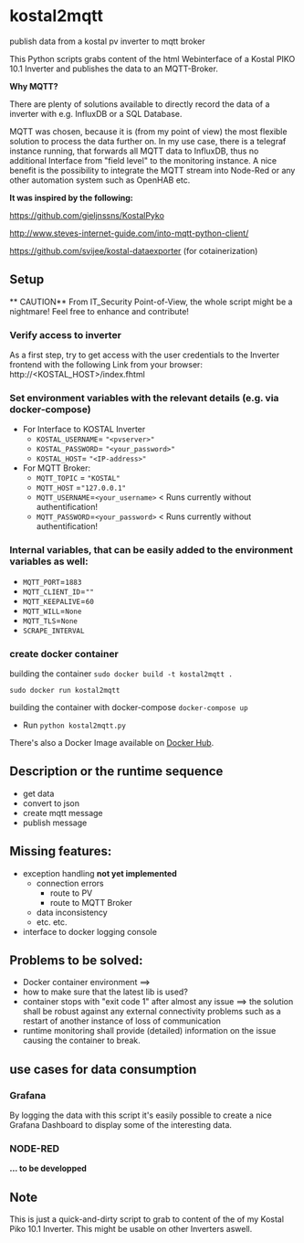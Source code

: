 # kostal2mqtt
publish data from a kostal pv inverter to mqtt broker

This Python scripts grabs content of the html Webinterface of a Kostal PIKO 10.1 Inverter and publishes the data to an MQTT-Broker.

**Why MQTT?**

There are plenty of solutions available to directly record the data of a inverter with e.g. InfluxDB or a SQL Database.

MQTT was chosen, because it is (from my point of view) the most flexible solution to process the data further on.
In my use case, there is a telegraf instance running, that forwards all MQTT data to InfluxDB, thus no additional Interface from "field level" to the monitoring instance. A nice benefit is the possibility to integrate the MQTT stream into Node-Red or any other automation system such as OpenHAB etc.

**It was inspired by the following:**

https://github.com/gieljnssns/KostalPyko

http://www.steves-internet-guide.com/into-mqtt-python-client/

https://github.com/svijee/kostal-dataexporter (for cotainerization)



## Setup

** CAUTION**
From IT_Security Point-of-View, the whole script might be a nightmare!
Feel free to enhance and contribute!

### Verify access to inverter
As a first step, try to get access with the user credentials to the Inverter frontend with the following Link from your browser:
http://<KOSTAL_HOST>/index.fhtml

### Set environment variables with the relevant details (e.g. via docker-compose)
* For Interface to KOSTAL Inverter
  * `KOSTAL_USERNAME`= `"<pvserver>"`
  * `KOSTAL_PASSWORD`= `"<your_password>"`
  * `KOSTAL_HOST`= `"<IP-address>"`
* For MQTT Broker:
  * `MQTT_TOPIC` = `"KOSTAL"`
  * `MQTT_HOST` =`"127.0.0.1"`
  * `MQTT_USERNAME`=`<your_username>`  < Runs currently without authentification!
  * `MQTT_PASSWORD`=`<your_password>`  < Runs currently without authentification!

### Internal variables, that can be easily added to the environment variables as well:  
  * `MQTT_PORT`=`1883`
  * `MQTT_CLIENT_ID`=`""`
  * `MQTT_KEEPALIVE`=`60`
  * `MQTT_WILL`=`None`
  * `MQTT_TLS`=`None`
  * `SCRAPE_INTERVAL`

### create docker container
building the container
`sudo docker build -t kostal2mqtt .`

`sudo docker run kostal2mqtt`

building the container with docker-compose
`docker-compose up`

 * Run `python kostal2mqtt.py`


There's also a Docker Image available on [Docker Hub](https://hub.docker.com/repository/docker/wolfi82/kostal2mqtt).

## Description or the runtime sequence
- get data
- convert to json
- create mqtt message
- publish message

## Missing features:
- exception handling  **not yet implemented**
  - connection errors
    - route to PV
    - route to MQTT Broker
  - data inconsistency
  - etc. etc.
- interface to docker logging console

## Problems to be solved:
- Docker container environment ==> 
-  how to make sure that the latest lib is used?
- container stops with "exit code 1" after almost any issue ==> the solution shall be robust against any external connectivity problems such as a restart of another instance of loss of communication
- runtime monitoring shall provide (detailed) information on the issue causing the container to break.

## use cases for data consumption
### Grafana

By logging the data with this script it's easily possible to create a nice
Grafana Dashboard to display some of the interesting data.

### NODE-RED
**... to be developped**


## Note

This is just a quick-and-dirty script to grab to content of the of my
Kostal Piko 10.1 Inverter. This might be usable on other Inverters aswell.
